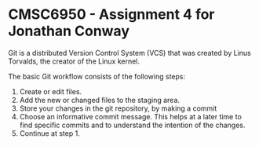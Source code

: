 # CMSC6950 - Assignment 4 for Jonathan Conway

Git is a distributed Version Control System (VCS) that was created by Linus Torvalds, the creator of the Linux kernel.

The basic Git workflow consists of the following steps:

1. Create or edit files.
2. Add the new or changed files to the staging area.
3. Store your changes in the git repository, by making a commit
4. Choose an informative commit message. This helps at a later time to find specific commits and to understand the intention of the changes.
5. Continue at step 1.
